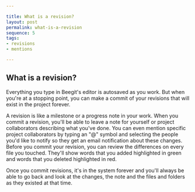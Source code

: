 ```yaml
---

title: What is a revision?
layout: post
permalink: what-is-a-revision 
sequence: 5
tags:
- revisions
- mentions

---
```


## What is a revision? 
Everything you type in Beegit's editor is autosaved as you work. But when you're at a stopping point, you can make a commit of your revisions that will exist in the project forever. 

A revision is like a milestone or a progress note in your work. When you commit a revision, you'll be able to leave a note for yourself or project collaborators describing what you've done. You can even mention specific project collaborators by typing an "@" symbol and selecting the people you'd like to notify so they get an email notification about these changes. Before you commit your revision, you can review the differences on every file you touched. They'll show words that you added highlighted in green and words that you deleted highlighted in red. 

Once you commit revisions, it's in the system forever and you'll always be able to go back and look at the changes, the note and the files and folders as they existed at that time. 
